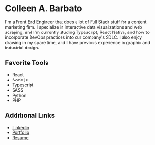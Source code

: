 # Colleen A. Barbato

I'm a Front End Engineer that does a lot of Full Stack stuff for a content marketing firm. I specialize in interactive data visualizations and web scraping, and I'm currently studing Typescript, React Native, and how to incorporate DevOps practices into our company's SDLC. I also enjoy drawing in my spare time, and I have previous experience in graphic and industrial design.

## Favorite Tools
* React
* Node.js
* Typescript
* SASS
* Python
* PHP

## Additional Links
* [Linkedin](https://www.linkedin.com/in/cabarbato/)
* [Portfolio](https://drive.google.com/drive/folders/1nuc1lJo6ax3QqWj8Kowwf3Qm_lv2y9N-?usp=sharing)
* [Resume](https://drive.google.com/file/d/1aPO26k5hx_4kvsxfp0jaIm8yR9KTbHwS)
